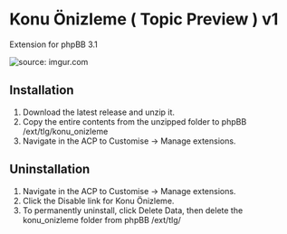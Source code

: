 <h1>Konu Önizleme ( Topic Preview ) v1</h1>

<p>Extension for phpBB 3.1</p>
<p><img src="http://i.imgur.com/XZTlLaw.png" title="source: imgur.com" /></p>
<h2>Installation</h2>
<ol class="task-list">
  <li>Download the latest release and unzip it.</li>
  <li>Copy the entire contents from the unzipped folder to phpBB /ext/tlg/konu_onizleme</li>
  <li>Navigate in the ACP to Customise -> Manage extensions.</li>
</ol>

<h2>Uninstallation</h2>
<ol class="task-list">
  <li>Navigate in the ACP to Customise -> Manage extensions.</li>
  <li>Click the Disable link for Konu Önizleme.</li>
  <li>To permanently uninstall, click Delete Data, then delete the konu_onizleme folder from phpBB /ext/tlg/</li>
</ol>
